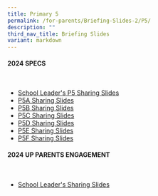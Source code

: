 ```yaml
---
title: Primary 5
permalink: /for-parents/Briefing-Slides-2/P5/
description: ""
third_nav_title: Briefing Slides
variant: markdown
---
```

#### **2024 SPECS**
<br>

* [School Leader's P5 Sharing Slides](/files/School_Leader_s_P5_Sharing_Slides.pdf)
* [P5A Sharing Slides](/files/P5A_Sharing_Slides.pdf)
* [P5B Sharing Slides](/files/P5B_Sharing_Slides.pdf)
* [P5C Sharing Slides](/files/P5C_Sharing_Slides.pdf)
* [P5D Sharing Slides](/files/P5D_Sharing_Slides.pdf)
* [P5E Sharing Slides](/files/P5E_Sharing_Slides.pdf)
* [P5F Sharing Slides](/files/P5F_Sharing_Slides.pdf)



#### **2024 UP PARENTS ENGAGEMENT**
<br>

* [School Leader's Sharing Slides](/files/23_May_UP_Parents_Engagement_Slides.pdf)